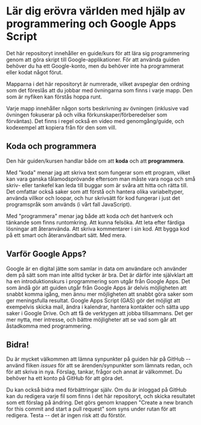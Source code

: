 # Lär dig erövra världen med hjälp av programmering och Google Apps Script
Det här repositoryt innehåller en guide/kurs för att lära sig programmering genom att göra skript till Google-applikationer. För att använda guiden behöver du ha ett Google-konto, men du behöver inte ha programmerat eller kodat något förut.

Mapparna i det här repositoryt är numrerade, vilket avspeglar den ordning som det föreslås att du jobbar med övningarna som finns i varje mapp. Den som är nyfiken kan förstås hoppa runt.

Varje mapp innehåller någon sorts beskrivning av övningen (inklusive vad övningen fokuserar på och vilka förkunskaper/förberedelser som förväntas). Det finns i regel också en video med genomgång/guide, och kodexempel att kopiera från för den som vill.

## Koda och programmera
Den här guiden/kursen handlar både om att **koda** och att **programmera**.

Med "koda" menar jag att skriva text som fungerar som ett program, vilket kan vara ganska tålamodsprövande eftersom man måste vara noga och små skriv- eller tankefel kan leda till buggar som är svåra att hitta och rätta till. Det omfattar också saker som att förstå och hantera olika variabeltyper, använda villkor och loopar, och hur skrivsätt för kod fungerar i just det programspråk som används (i vårt fall JavaScript).

Med "programmera" menar jag både att koda _och_ det hantverk och tänkande som finns runtomkring. Att kunna felsöka. Att leta efter färdiga lösningar att återanvända. Att skriva kommentarer i sin kod. Att bygga kod på ett smart och återanvändbart sätt. Med mera.

## Varför Google Apps?
Google är en digital jätte som samlar in data om användare och använder dem på sätt som man inte alltid tycker är bra. Det är därför inte självklart att ha en introduktionskurs i programmering som utgår från Google Apps. Det som ändå gör att guiden utgår från Google Apps är delvis möjligheten att snabbt komma igång, men ännu mer möjligheten att snabbt göra saker som ger meningsfulla resultat. Google Apps Script (GAS) gör det möjligt att exempelvis skicka mail, ändra i kalendrar, hantera kontakter och sätta upp saker i Google Drive. Och att få de verktygen att jobba tillsammans. Det ger mer nytta, mer intresse, och bättre möjligheter att se vad som går att åstadkomma med programmering.

## Bidra!
Du är mycket välkommen att lämna synpunkter på guiden här på GitHub -- använd fliken *issues* för att se ärenden/synpunkter som lämnats redan, och för att skriva in nya. Förslag, tankar, frågor och annat är välkommet. Du behöver ha ett konto på GitHub för att göra det.

Du kan också bidra med förbättringar själv. Om du är inloggad på GitHub kan du redigera varje fil som finns i det här repositoryt, och skicka resultatet som ett förslag på ändring. Det görs genom knappen "Create a new branch for this commit and start a pull request" som syns under rutan för att redigera. Testa -- det är ingen risk att du förstör.
